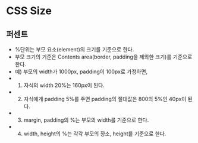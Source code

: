 # CSS Size 
## 퍼센트
- %단위는 부모 요소(element)의 크기를 기준으로 한다.
- 부모 크기의 기준은 Contents area(border, padding을 제외한 크기)를 기준으로 한다.
- 예) 부모의 width가 1000px, padding이 100px로 가정하면,
- 1) 자식의 width 20%는 160px이 된다.
- 2) 자식에게 padding 5%를 주면 padding의 절대값은 800의 5%인 40px이 된다.
- 3) margin, padding의 %는 부모의 width를 기준으로 한다.
- 4) width, height의 %는 각각 부모의 쟝소, height를 기준으로 한다.